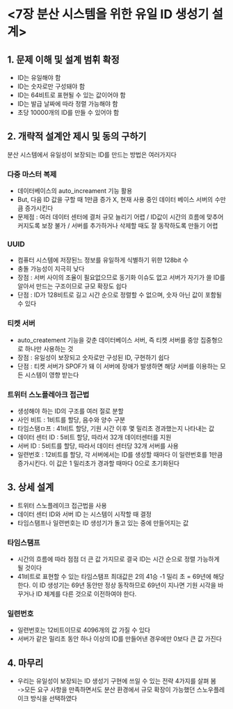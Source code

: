 # <7장 분산 시스템을 위한 유일 ID 생성기 설계>

## 1. 문제 이해 및 설계 범휘 확정

- ID는 유일해야 함
- ID는 숫자로만 구성돼야 함
- ID는 64비트로 표현될 수 있는 값이어야 함
- ID는 발급 날짜에 따라 정렬 가능해야 함
- 초당 10000개의 ID를 만들 수 있어야 함

## 2. 개략적 설계안 제시 및 동의 구하기

분산 시스템에서 유일성이 보장되는 ID를 만드는 방법은 여러가지다

### 다중 마스터 복제

- 데이터베이스의 auto_increament 기능 활용
- But, 다음 ID 값을 구할 때 1만큼 증가 X, 현재 사용 중인 데이터 베이스 서버의 수만큼 증가시킨다
- 문제점 : 여러 데이터 센터에 결처 규모 늘리기 어렵 / ID값이 시간의 흐름에 맞추어 커지도록 보장 불가 / 서버를 추가하거나 삭제할 때도 잘 동작하도록 만들기 어렵

### UUID

- 컴퓨터 시스템에 저장된느 정보를 유일하게 식별하기 위햔 128bit 수
- 충돌 가능성이 지극히 낮다
- 장점 : 서버 사이의 조율이 필요없으므로 동기화 이슈도 없고 서버가 자기가 쓸 ID를 알아서 만드는 구조이므로 규모 확장도 쉽다
- 단점 : ID가 128비트로 길고 시간 순으로 정렬할 수 없으며, 숫자 아닌 값이 포함될 수 있다

### 티켓 서버

- auto_createment 기능을 갖춘 데이터베이스 서버, 즉 티켓 서버를 중앙 집중형으로 하나만 사용하는 것
- 장점 : 유일성이 보장되고 숫자로만 구성된 ID, 구현하기 쉽다
- 단점 : 티켓 서버가 SPOF가 돼 이 서버에 장애가 발생하면 해당 서버를 이용하는 모든 시스템이 영향 받는다

### 트위터 스노플레아크 접근법

- 생성해야 하는 ID의 구조를 여러 절로 분할
- 사인 비트 : 1비트를 할당, 음수와 양수 구분
- 타임스탬ㅁ프 : 41비트 할당, 기원 시간 이후 몇 밀리초 경과했는지 나타내는 값
- 데이터 센터 ID : 5비트 할당, 따라서 32개 데이터센터를 지원
- 서버 ID : 5비트를 할당, 따라서 데이터 센터당 32개 서버를 사용
- 일련번호 : 12비트를 할당, 각 서버에서는 ID를 생성할 때마다 이 일련번호를 1만큼 증가시킨다. 이 값은 1 밀리초가 경과할 때마다 0으로 초기화된다

## 3. 상세 설계

- 트위터 스노플레이크 접근법을 사용
- 데이터 센터 ID와 서버 ID 는 시스템이 시작할 때 결정
- 타임스탬프나 일련번호는 ID 생성기가 돌고 있는 중에 만들어지는 값

### 타임스탬프

- 시간의 흐름에 따라 점점 더 큰 값 가지므로 결국 ID는 시간 순으로 정렬 가능하게 될 것이다
- 41비트로 표현할 수 있는 타임스탬프 최대값은 2의 41승 -1 밀리 초 = 69년에 해당한다. 이 ID 생성기는 69년 동안만 정상 동작하므로 69년이 지나면 기원 시각을 바꾸거나 ID 체계를 다른 것으로 이전하여야 한다.

### 일련번호

- 일련번호는 12비트이므로 4096개의 값 가질 수 있다
- 서버가 같은 밀리초 동안 하나 이상의 ID를 만들어낸 경우에만 0보다 큰 값 가진다

## 4. 마무리

- 우리는 유일성이 보장되는 ID 생성기 구현에 쓰일 수 있는 전략 4가지를 살펴 봄
  <br> ->모든 요구 사항을 만족하면서도 분산 환경에서 규모 확장이 가능했던 스노우플레이크 방식을 선택하였다
